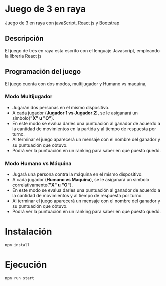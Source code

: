 # **Juego de 3 en raya**
Juego de 3 en raya con [javaScript](https://developer.mozilla.org/es/docs/Web/JavaScript), [React js](https://es.reactjs.org/)  y  [Bootstrap](https://getbootstrap.com/) 
## **Descripción**
El juego de tres en raya esta escrito con el lenguaje Javascript, empleando la libreria React js
## **Programación del juego**
El juego cuenta con dos modos, multijugador y Humano vs maquina, 

### **Modo Multijugador**

- Jugarán dos personas en el mismo dispositivo.
- A cada jugador (**Jugador 1 vs Jugador 2**), se le asiganará un simbolo(**"X" u "O"**).
- En este modo se evalua darles una puntuación al ganador de acuerdo a la cantidad de movimientos en la partida y al tiempo de respuesta por turno. 
- Al terminar el juego aparecerá un mensaje con el nombre del ganador y su puntuación que obtuvo.
- Podrá ver la puntuación en un ranking para saber en que puesto quedó.

### **Modo Humano vs Máquina**


- Jugará una persona contra la máquina en el mismo dispositivo.
- A cada jugador (**Humano vs Maquina**), se le asiganará un simbolo correlativamente(**"X" u "O"**).
- En este modo se evalua darles una puntuación al ganador de acuerdo a la cantidad de movimientos y al tiempo de respuesta por turno. 
- Al terminar el juego aparecerá un mensaje con el nombre del ganador y su puntuación que obtuvo.
- Podrá ver la puntuación en un ranking para saber en que puesto quedó.

# **Instalación**
```console
npm install 
```
# **Ejecución**

```console
npm run start
```
